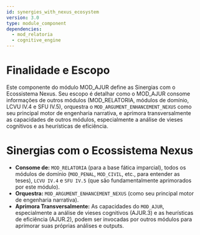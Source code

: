 ```yaml
---
id: synergies_with_nexus_ecosystem
version: 3.0
type: module_component
dependencies:
  - mod_relatoria
  - cognitive_engine
---
```


# Finalidade e Escopo

Este componente do módulo MOD_AJUR define as Sinergias com o Ecossistema Nexus. Seu escopo é detalhar como o MOD_AJUR consome informações de outros módulos (MOD_RELATORIA, módulos de domínio, LCVU IV.4 e SFU IV.5), orquestra o `MOD_ARGUMENT_ENHANCEMENT_NEXUS` como seu principal motor de engenharia narrativa, e aprimora transversalmente as capacidades de outros módulos, especialmente a análise de vieses cognitivos e as heurísticas de eficiência.

# Sinergias com o Ecossistema Nexus

*   **Consome de:** `MOD_RELATORIA` (para a base fática imparcial), todos os módulos de domínio (`MOD_PENAL`, `MOD_CIVIL`, etc., para entender as teses), `LCVU IV.4` e `SFU IV.5` (que são fundamentalmente aprimorados por este módulo).
*   **Orquestra:** `MOD_ARGUMENT_ENHANCEMENT_NEXUS` (como seu principal motor de engenharia narrativa).
*   **Aprimora Transversalmente:** As capacidades do `MOD_AJUR`, especialmente a análise de vieses cognitivos (AJUR.3) e as heurísticas de eficiência (AJUR.2), podem ser invocadas por outros módulos para aprimorar suas próprias análises e outputs.
